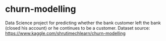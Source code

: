 # churn-modelling
Data Science project for predicting whether the bank customer left the bank (closed his account) or he continues to be a customer.
Dataset source:
https://www.kaggle.com/shrutimechlearn/churn-modelling
